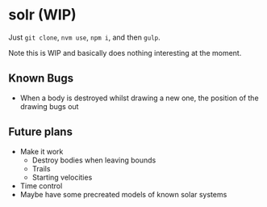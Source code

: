 # solr (WIP)

Just `git clone`, `nvm use`, `npm i`, and then `gulp`.

Note this is WIP and basically does nothing interesting at the moment.

## Known Bugs

- When a body is destroyed whilst drawing a new one, the position of the drawing bugs out

## Future plans
- Make it work
  - Destroy bodies when leaving bounds
  - Trails
  - Starting velocities
- Time control
- Maybe have some precreated models of known solar systems
